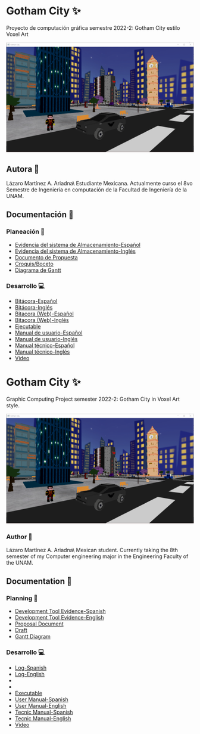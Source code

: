 # Gotham City :sparkles:
Proyecto de computación gráfica semestre 2022-2: Gotham City estilo Voxel Art

![Portada](img/portada.png)

## Autora 🙋
Lázaro Martínez A. Ariadna\\
Estudiante Mexicana. Actualmente curso el 8vo Semestre de Ingeniería en computación de la Facultad de Ingeniería de la UNAM.

## Documentación :page_with_curl:

### Planeación :calendar:

- [Evidencia del sistema de Almacenamiento-Español](Docs/Herramienta_Desarrollo_GitHub.pdf)
- [Evidencia del sistema de Almacenamiento-Inglés](Docs/Development_Tool_GitHub_Translate.pdf)
- [Documento de Propuesta](Docs/Propuesta.pdf)
- [Croquis/Boceto](Docs/Boceto.pdf)
- [Diagrama de Gantt](Docs/DiagramaGantt.xlsx)

### Desarrollo :computer:

- [Bitácora-Español](Docs/Bitcora_de_Proyecto)
- [Bitácora-Inglés]()
- [Bitacora (Web)-Español](https://www.notion.so/Bit-cora-de-Proyecto-b106fc2e473b4a699981fdb58a79be85)
- [Bitacora (Web)-Inglés](https://www.notion.so/Project-Log-a73b7b203b274a1d8833cf218c3e2f1b)
- [Ejecutable]()
- [Manual de usuario-Español]()
- [Manual de usuario-Inglés]()
- [Manual técnico-Español]()
- [Manual técnico-Inglés]()
- [Video]()

# Gotham City :sparkles:
Graphic Computing Project semester 2022-2: Gotham City in Voxel Art style. 

![Portada](img/portada.png)

### Author 🙋
Lázaro Martínez A. Ariadna\\
Mexican student. Currently taking the 8th semester of my Computer engineering major in the Engineering Faculty of the UNAM.

## Documentation :page_with_curl:

### Planning :calendar:

- [Development Tool Evidence-Spanish](Docs/Herramienta_Desarrollo_GitHub.pdf)
- [Development Tool Evidence-English](Docs/Development_Tool_GitHub_Translate.pdf)
- [Proposal Document](Docs/Propuesta.pdf)
- [Draft](Docs/Boceto.pdf)
- [Gantt Diagram](Docs/DiagramaGantt.xlsx)

### Desarrollo :computer:

- [Log-Spanish](Docs/Bitcora_de_Proyecto)
- [Log-English]()
- [Log (Web)-Spanish]: https://www.notion.so/Bit-cora-de-Proyecto-b106fc2e473b4a699981fdb58a79be85
- [Log (Web)-English]: https://www.notion.so/Project-Log-a73b7b203b274a1d8833cf218c3e2f1b
- [Executable]()
- [User Manual-Spanish]()
- [User Manual-English]()
- [Tecnic Manual-Spanish]()
- [Tecnic Manual-English]()
- [Video]()  